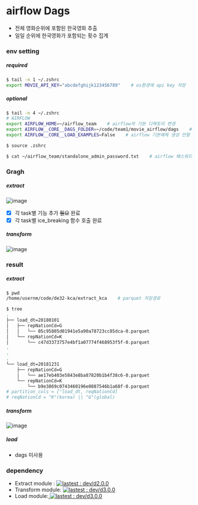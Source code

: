 # airflow Dags

- 전체 영화순위에 포함된 한국영화 추출
- 일일 순위에 한국영화가 포함되는 횟수 집계

### env setting
##### required
```bash
$ tail -n 1 ~/.zshrc
export MOVIE_API_KEY="abcdefghijk123456789"    # os환경에 api key 저장
```

##### optional
```bash
$ tail -n 4 ~/.zshrc
# AIRFLOW
export AIRFLOW_HOME=~/airflow_team    # airflow의 기본 디렉토리 변경
export AIRFLOW__CORE__DAGS_FOLDER=~/code/team1/movie_airflow/dags    # dags의 기본 디렉토리 변경
export AIRFLOW__CORE__LOAD_EXAMPLES=False    # airflow 기본예제 생성 안함

$ source .zshrc

$ cat ~/airflow_team/standalone_admin_password.txt    # airflow 패스워드 확인
```

### Gragh
##### extract
![image](https://github.com/user-attachments/assets/c838ec1f-a969-4d1c-85d5-7137424a59ed)


- [x] 각 task별 기능 추가 ~~필요~~ 완료
- [x] 각 task별 ice_breaking 함수 호출 완료

##### transform
![image](https://github.com/user-attachments/assets/12aa434d-bc25-4089-9890-41c0fa93bb3a)

### result
##### extract
```bash
$ pwd
/home/usernm/code/de32-kca/extract_kca    # parquet 저장경로

$ tree
.
├── load_dt=20180101
│   ├── repNationCd=G
│   │   └── 05c95805d01941e5a90a78723cc85dca-0.parquet
│   └── repNationCd=K
│       └── c47d3373757e4bf1a07774f468953f5f-0.parquet
.
.
.
└── load_dt=20181231
    ├── repNationCd=G
    │   └── ae17eb403e5843e8ba87820b1b4f38c6-0.parquet
    └── repNationCd=K
        └── b9e3869c0743460196e0887546b1a68f-0.parquet
# partition_cols = ["load_dt, reqNationCd]
# reqNationCd = "K"(korea) || "G"(global)
```

##### transform
![image](https://github.com/user-attachments/assets/1574d4b0-ee94-499e-9f81-7ab1b625b947)

##### load
- dags 미사용

### dependency
<ul>
  <li>Extract module : <a target="_blank" rel="noopener noreferrer nofollow" href="https://github.com/de32-kca/extract/releases/tag/release%2Fd2.0.0">
<img alt="lastest : dev/d2.0.0" src="https://img.shields.io/badge/lastest-dev/d2.0.0-brightgreen">
</a></li>
    <li>Transform module: <a target="_blank" rel="noopener noreferrer nofollow" href="https://github.com/de32-kca/transform/releases/tag/release%2Fd3.0.0">
<img alt="lastest : dev/d3.0.0" src="https://img.shields.io/badge/lastest-dev/d3.0.0-brightgreen">
</a></li>
  <li>Load module:<a target="_blank" rel="noopener noreferrer nofollow" href="https://github.com/de32-kca/load/releases/tag/release%2Fd3.0.0">
<img alt="lastest : dev/d3.0.0" src="https://img.shields.io/badge/lastest-dev/d3.0.0-brightgreen">
</a></li>
</ul>

